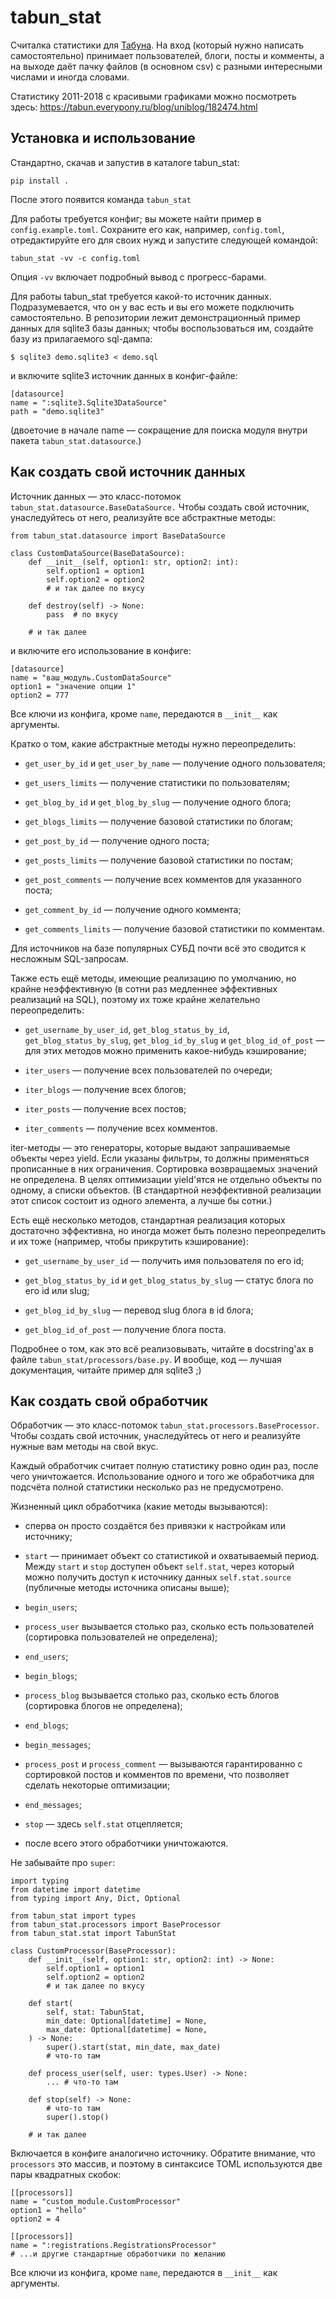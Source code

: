 # tabun_stat

Считалка статистики для [Табуна](https://tabun.everypony.ru/). На вход
(который нужно написать самостоятельно) принимает пользователей, блоги, посты
и комменты, а на выходе даёт пачку файлов (в основном csv) с разными
интересными числами и иногда словами.

Статистику 2011-2018 с красивыми графиками можно посмотреть здесь:
https://tabun.everypony.ru/blog/uniblog/182474.html


## Установка и использование

Стандартно, скачав и запустив в каталоге tabun_stat:

    pip install .

После этого появится команда `tabun_stat`

Для работы требуется конфиг; вы можете найти пример в `config.example.toml`.
Сохраните его как, например, `config.toml`, отредактируйте его для своих нужд
и запустите следующей командой:

    tabun_stat -vv -c config.toml

Опция `-vv` включает подробный вывод с прогресс-барами.

Для работы tabun_stat требуется какой-то источник данных. Подразумевается,
что он у вас есть и вы его можете подключить самостоятельно. В репозитории
лежит демонстрационный пример данных для sqlite3 базы данных; чтобы
воспользоваться им, создайте базу из прилагаемого sql-дампа:

    $ sqlite3 demo.sqlite3 < demo.sql

и включите sqlite3 источник данных в конфиг-файле:

    [datasource]
    name = ":sqlite3.Sqlite3DataSource"
    path = "demo.sqlite3"

(двоеточие в начале name — сокращение для поиска модуля внутри пакета
`tabun_stat.datasource`.)


## Как создать свой источник данных

Источник данных — это класс-потомок `tabun_stat.datasource.BaseDataSource.`
Чтобы создать свой источник, унаследуйтесь от него, реализуйте все абстрактные
методы:

    from tabun_stat.datasource import BaseDataSource

    class CustomDataSource(BaseDataSource):
        def __init__(self, option1: str, option2: int):
            self.option1 = option1
            self.option2 = option2
            # и так далее по вкусу

        def destroy(self) -> None:
            pass  # по вкусу

        # и так далее

и включите его использование в конфиге:

    [datasource]
    name = "ваш_модуль.CustomDataSource"
    option1 = "значение опции 1"
    option2 = 777

Все ключи из конфига, кроме `name`, передаются в `__init__` как аргументы.

Кратко о том, какие абстрактные методы нужно переопределить:

* `get_user_by_id` и `get_user_by_name` — получение одного пользователя;

* `get_users_limits` — получение статистики по пользователям;

* `get_blog_by_id` и `get_blog_by_slug` — получение одного блога;

* `get_blogs_limits` — получение базовой статистики по блогам;

* `get_post_by_id` — получение одного поста;

* `get_posts_limits` — получение базовой статистики по постам;

* `get_post_comments` — получение всех комментов для указанного поста;

* `get_comment_by_id` — получение одного коммента;

* `get_comments_limits` — получение базовой статистики по комментам.

Для источников на базе популярных СУБД почти всё это сводится к несложным
SQL-запросам.

Также есть ещё методы, имеющие реализацию по умолчанию, но крайне
неэффективную (в сотни раз медленнее эффективных реализаций на SQL),
поэтому их тоже крайне желательно переопределить:

* `get_username_by_user_id`, `get_blog_status_by_id`,
  `get_blog_status_by_slug`, `get_blog_id_by_slug` и `get_blog_id_of_post` —
  для этих методов можно применить какое-нибудь кэширование;

* `iter_users` — получение всех пользователей по очереди;

* `iter_blogs` — получение всех блогов;

* `iter_posts` — получение всех постов;

* `iter_comments` — получение всех комментов.

iter-методы — это генераторы, которые выдают запрашиваемые объекты через yield.
Если указаны фильтры, то должны применяться прописанные в них ограничения.
Сортировка возвращаемых значений не определена. В целях оптимизации yield'ятся
не отдельно объекты по одному, а списки объектов. (В стандартной неэффективной
реализации этот список состоит из одного элемента, а лучше бы сотни.)

Есть ещё несколько методов, стандартная реализация которых достаточно
эффективна, но иногда может быть полезно переопределить и их тоже (например,
чтобы прикрутить кэширование):

* `get_username_by_user_id` — получить имя пользователя по его id;

* `get_blog_status_by_id` и `get_blog_status_by_slug` — статус блога по его id
  или slug;

* `get_blog_id_by_slug` — перевод slug блога в id блога;

* `get_blog_id_of_post` — получение блога поста.

Подробнее о том, как это всё реализовывать, читайте в docstring'ах в файле
`tabun_stat/processors/base.py`. И вообще, код — лучшая документация,
читайте пример для sqlite3 ;)


## Как создать свой обработчик

Обработчик — это класс-потомок `tabun_stat.processors.BaseProcessor`.
Чтобы создать свой источник, унаследуйтесь от него и реализуйте нужные вам
методы на свой вкус.

Каждый обработчик считает полную статистику ровно один раз, после чего
уничтожается. Использование одного и того же обработчика для подсчёта
полной статистики несколько раз не предусмотрено.

Жизненный цикл обработчика (какие методы вызываются):

* сперва он просто создаётся без привязки к настройкам или источнику;

* `start` — принимает объект со статистикой и охватываемый период. Между
  `start` и `stop` доступен объект `self.stat`, через который можно получить
  доступ к источнику данных `self.stat.source` (публичные методы источника
  описаны выше);

* `begin_users`;

* `process_user` вызывается столько раз, сколько есть пользователей
  (сортировка пользователей не определена);

* `end_users`;

* `begin_blogs`;

* `process_blog` вызывается столько раз, сколько есть блогов (сортировка
  блогов не определена);

* `end_blogs`;

* `begin_messages`;

* `process_post` и `process_comment` — вызываются гарантированно с сортировкой
  постов и комментов по времени, что позволяет сделать некоторые оптимизации;

* `end_messages`;

* `stop` — здесь `self.stat` отцепляется;

* после всего этого обработчики уничтожаются.

Не забывайте про `super`:
    
    import typing
    from datetime import datetime
    from typing import Any, Dict, Optional

    from tabun_stat import types
    from tabun_stat.processors import BaseProcessor
    from tabun_stat.stat import TabunStat

    class CustomProcessor(BaseProcessor):
        def __init__(self, option1: str, option2: int) -> None:
            self.option1 = option1
            self.option2 = option2
            # и так далее по вкусу

        def start(
            self, stat: TabunStat,
            min_date: Optional[datetime] = None,
            max_date: Optional[datetime] = None,
        ) -> None:
            super().start(stat, min_date, max_date)
            # что-то там

        def process_user(self, user: types.User) -> None:
            ... # что-то там

        def stop(self) -> None:
            # что-то там
            super().stop()

        # и так далее

Включается в конфиге аналогично источнику. Обратите внимание, что `processors`
это массив, и поэтому в синтаксисе TOML используются две пары квадратных
скобок:

    [[processors]]
    name = "custom_module.CustomProcessor"
    option1 = "hello"
    option2 = 4

    [[processors]]
    name = ":registrations.RegistrationsProcessor"
    # ...и другие стандартные обработчики по желанию

Все ключи из конфига, кроме `name`, передаются в `__init__` как аргументы.
